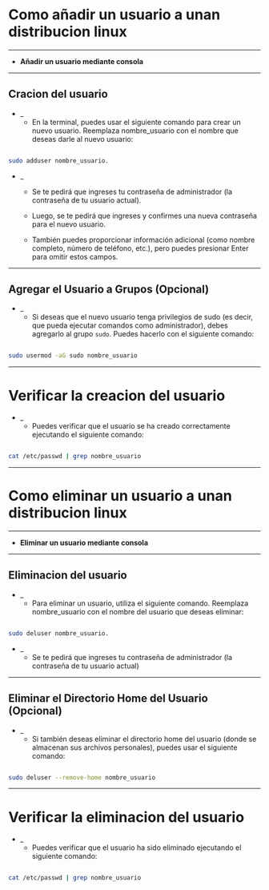 # Como añadir un usuario a unan distribucion linux

---
- **Añadir un usuario mediante consola**
---
## **Cracion del usuario**
- _
    - En la terminal, puedes usar el siguiente comando para crear un nuevo usuario. Reemplaza nombre_usuario con el nombre que deseas darle al nuevo usuario:

```bash

sudo adduser nombre_usuario.


```
- _
  - Se te pedirá que ingreses tu contraseña de administrador (la contraseña de tu usuario actual).

  - Luego, se te pedirá que ingreses y confirmes una nueva contraseña para el nuevo usuario.

  - También puedes proporcionar información adicional (como nombre completo, número de teléfono, etc.), pero puedes presionar Enter para omitir estos campos.

---
## **Agregar el Usuario a Grupos (Opcional)**
- _
    - Si deseas que el nuevo usuario tenga privilegios de sudo (es decir, que pueda ejecutar comandos como administrador), debes agregarlo al grupo `sudo`. Puedes hacerlo con el siguiente comando:


```bash

sudo usermod -aG sudo nombre_usuario
```
---
# **Verificar la creacion del usuario**
- _
    - Puedes verificar que el usuario se ha creado correctamente ejecutando el siguiente comando:


```bash

cat /etc/passwd | grep nombre_usuario
```

---
# Como eliminar un usuario a unan distribucion linux

---
- **Eliminar un usuario mediante consola**
---
## **Eliminacion del usuario**

- _
    - Para eliminar un usuario, utiliza el siguiente comando. Reemplaza nombre_usuario con el nombre del usuario que deseas eliminar:
```bash

sudo deluser nombre_usuario.

```
- _
    - Se te pedirá que ingreses tu contraseña de administrador (la contraseña de tu usuario actual)

---
## **Eliminar el Directorio Home del Usuario (Opcional)**
- _
    - Si también deseas eliminar el directorio home del usuario (donde se almacenan sus archivos personales), puedes usar el siguiente comando:


```bash

sudo deluser --remove-home nombre_usuario
```
---
# **Verificar la eliminacion del usuario**
- _
    - Puedes verificar que el usuario ha sido eliminado ejecutando el siguiente comando:


```bash

cat /etc/passwd | grep nombre_usuario
```